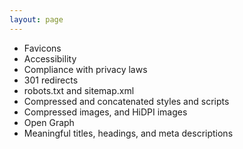 ```yaml
---
layout: page
---
```



* Favicons
* Accessibility
* Compliance with privacy laws
* 301 redirects
* robots.txt and sitemap.xml
* Compressed and concatenated styles and scripts
* Compressed images, and HiDPI images
* Open Graph
* Meaningful titles, headings, and meta descriptions
